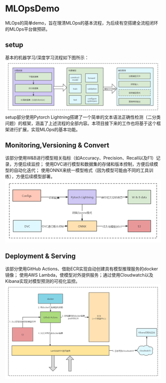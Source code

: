 # MLOpsDemo
MLOps的简单demo，旨在理清MLOps的基本流程，为后续有空搭建全流程闭环的MLOps平台做预研。

## setup
基本的机器学习/深度学习流程如下图所示：
![](img/MLOps流程图.png)
setup部分使用Pytorch Lightning搭建了一个简单的文本语法正确性检测（二分类问题）的框架，涵盖了上述流程的全部内容。本项目接下来的工作也将基于这个框架进行扩展，实现MLOps的基本功能。

## Monitoring,Versioning & Convert
该部分使用W&B进行模型相关指标（如Accuracy、Precision、Recall以及F1）记录，方便后续监控；
使用DVC进行模型和数据集的存储和版本控制，方便后续模型的自动化迭代；
使用ONNX来统一模型格式（因为模型可能由不同的工具训练），方便后续模型部署。
![](img/WB.png)

## Deployment & Serving
该部分使用GitHub Actions、借助ECR实现自动创建具有模型推理服务的docker镜像；
使用AWS Lambda，使模型对外提供服务；通过使用Cloudwatch以及Kibana实现对模型预测的可视化监控。
![](img/Deployment&Serving.png)